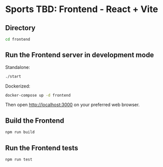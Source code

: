 # Sports TBD: Frontend - React + Vite

## Directory

```bash
cd frontend
```

## Run the Frontend server in development mode

Standalone:

```bash
./start
```

Dockerized:

```bash
docker-compose up -d frontend
```

Then open [http://localhost:3000](http://localhost:3000) on your preferred web browser.

## Build the Frontend

```bash
npm run build
```

## Run the Frontend tests

```bash
npm run test
```
